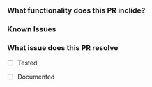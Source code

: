 ### What functionality does this PR inclide?

### Known Issues

### What issue does this PR resolve

- [ ] Tested

- [ ] Documented
